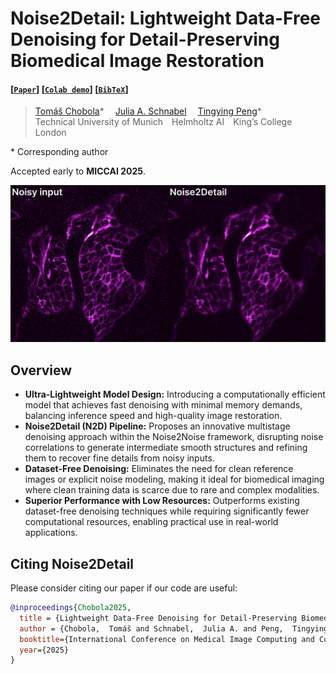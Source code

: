 # Noise2Detail: Lightweight Data-Free Denoising for Detail-Preserving Biomedical Image Restoration

#### [[`Paper`](https://arxiv.org/abs/2510.15611)] [[`Colab demo`](https://colab.research.google.com/github/ctom2/noise2detail/blob/main/noise2detail-notebook.ipynb)] [[`BibTeX`](#citing-noise2detail)]

<blockquote>
  <p align="left">
    <p align="left">
      <a href='https://chobola.ai/' target='_blank'>Tomáš Chobola</a>*&emsp;
      <a href='https://scholar.google.de/citations?user=FPykfZ0AAAAJ&hl=cs&oi=ao' target='_blank'>Julia A. Schnabel</a>&emsp;
      <a href='https://scholar.google.de/citations?user=jUiKc6QAAAAJ&hl=cs&oi=sra' target='_blank'>Tingying Peng</a>*&emsp;
      <br>
      Technical University of Munich&emsp;Helmholtz AI&emsp;King’s College London
    </p>
  </p>
</blockquote>

\* Corresponding author

Accepted early to **MICCAI 2025**.

![denoising](figs/noise2detail-intro.png)

## Overview

- **Ultra-Lightweight Model Design:** Introducing a computationally efficient model that achieves fast denoising with minimal memory demands, balancing inference speed and high-quality image restoration.
- **Noise2Detail (N2D) Pipeline:** Proposes an innovative multistage denoising approach within the Noise2Noise framework, disrupting noise correlations to generate intermediate smooth structures and refining them to recover fine details from noisy inputs.
- **Dataset-Free Denoising:** Eliminates the need for clean reference images or explicit noise modeling, making it ideal for biomedical imaging where clean training data is scarce due to rare and complex modalities.
- **Superior Performance with Low Resources:** Outperforms existing dataset-free denoising techniques while requiring significantly fewer computational resources, enabling practical use in real-world applications.

## Citing Noise2Detail

Please consider citing our paper if our code are useful:

```bibtex
@inproceedings{Chobola2025,
  title = {Lightweight Data-Free Denoising for Detail-Preserving Biomedical Image Restoration},
  author = {Chobola,  Tomáš and Schnabel,  Julia A. and Peng,  Tingying},
  booktitle={International Conference on Medical Image Computing and Computer-Assisted Intervention},
  year={2025}
}

```
